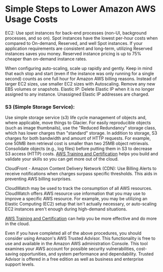 # Simple Steps to Lower Amazon AWS Usage Costs

EC2:
Use spot instances for back-end processes (non-UI, background processes, and so on). Spot instances have the lowest per-hour costs when compared to On-demand, Reserved, and well Spot instances. If your application requirements are consistent and long-term, utilizing Reserved instances saves you money. Reserved instance pricing is up to 75% cheaper than on-demand instance rates.

When configuring auto-scaling, scale up rapidly and gently. Keep in mind that each stop and start (even if the instance was only running for a single second) counts as one full hour for Amazon AWS billing reasons. Instead of larger EC2 sizes, use smaller EC2 sizes with Autoscaling.
Remove any new EBS volumes or snapshots.
Elastic IP: Delete Elastic IP when it is no longer assigned to any instance. Unassigned Elastic IP addresses are charged.

### S3 (Simple Storage Service):
Use simple storage service (s3) life cycle management of objects and, where applicable, move things to Glacier. For easily reproducible objects (such as image thumbnails), use the "Reduced Redundancy" storage class, which has lower charges than "standard" storage.
In addition to storage, S3 charges for both bandwidth and amount of HTTP requests. For example, one 50MB item retrieval cost is smaller than two 25MB object retrievals. Consolidate objects (e.g., log files) before putting them in S3 to decrease S3 access (HTTP) costs.
[AWS Training and Certification] helps you build and validate your skills so you can get more out of the cloud.

[//]: # (Any comments)
[AWS Training and Certification]:<https://www.netcomlearning.com/amazon-web-services-training/vendor/104/?advid=1356>

CloudFront - Amazon Content Delivery Network (CDN): Use Billing Alerts to receive notifications when charges surpass specific thresholds. This aids in preventing AWS billing surprises.

CloudWatch may be used to track the consumption of all AWS resources. CloudWatch offers AWS resource use information that you may use to improve a specific AWS resource.
For example, you may be utilizing an Elastic Computing (EC2) setup that isn't actually necessary, or auto-scaling EC2 instances aren't enough during high-demand situations.

[AWS Training and Certification] can help you be more effective and do more in the cloud.

[//]: # (Any comments)
[AWS Training and Certification]:<https://www.netcomlearning.com/vendors/aws-training.phtml?advid=1356>

Even if you have completed all of the above procedures, you should consider using Amazon's AWS Trusted Advisor. This functionality is free to use and available in the Amazon AWS administration Console. This tool examines your AWS account for possible security vulnerabilities, cost-saving opportunities, and system performance and dependability. Trusted Advisor is offered in a free edition as well as business and enterprise support levels.
